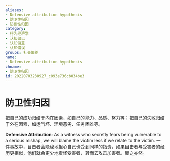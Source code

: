 ```yaml
---
aliases:
- Defensive attribution hypothesis
- 防卫性归因
- 防御性归因
category:
- 行为经济学
- 认知偏见
- 认知偏差
- 认知偏误
groups: 社会偏差
name:
- Defensive attribution hypothesis
zhname:
- 防卫性归因
id: 20220703230927_c093e736cb034be3
---
```


# 防卫性归因

把自己的成功归结于内在因素，如自己的能力、品质、努力等；把自己的失败归结于外在因素，如运气坏、环境恶劣、任务困难等。

**Defensive Attribution**: As a witness who secretly fears being vulnerable to a serious mishap, we will blame the victim less if we relate to the victim.
一件事故中，目击者会隐秘地担心自己也受到同样的指责，如果目击者与受害者的经历更相似，他们就会更少地责怪受害者，转而去攻击加害者。反之亦然。